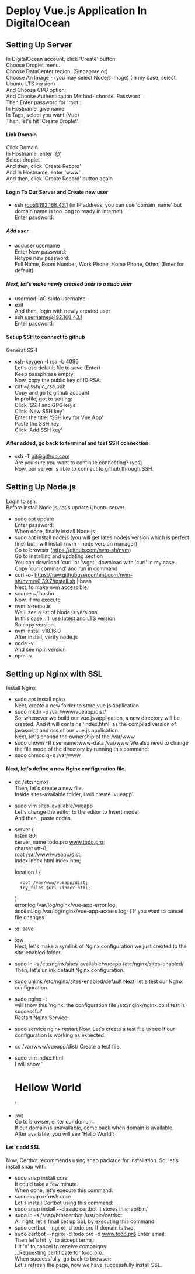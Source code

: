 # Deploy Vue.js Application In DigitalOcean  
## Setting Up Server 
In DigitalOcean account, click 'Create' button.  
Choose Droplet menu.  
Choose DataCenter region. (Singapore or)  
Choose An Image - (you may select Nodejs Image) (In my case, select Ubuntu LTS version)  
And Choose CPU option:  
And Choose Authentication Method- choose 'Password'  
Then Enter password for 'root':  
In Hostname, give name:  
In Tags, select you want (Vue)  
Then, let's hit 'Create Droplet':  

#### Link Domain 
Click Domain  
In Hostname, enter '@'  
Select droplet  
And then, click 'Create Record'  
And In Hostname, enter 'www'  
And then, click 'Create Record' button again  
#### Login To Our Server and Create new user  
- ssh root@192.168.43.1  (in IP address, you can use 'domain_name' but domain name is too long to ready in internet)  
Enter password:  
##### Add user
- adduser username  
Enter New password:   
Retype new password:  
Full Name, Room Number, Work Phone, Home Phone, Other, (Enter for default)  
##### Next, let's make newly created user to a sudo user  
- usermod -aG sudo username  
- exit  
And then, login with newly created user  
- ssh username@192.168.43.1  
Enter password:  
#### Set up SSH to connect to github  
Generat SSH  
- ssh-keygen -t rsa -b 4096  
Let's use default file to save (Enter)  
Keep passphrase empty:  
Now, copy the public key of ID RSA:  
- cat ~/.ssh/id_rsa.pub  
Copy and go to github account  
In profile, got to setting:  
Click 'SSH and GPG keys'  
Click 'New SSH key'  
Enter the title:  'SSH key for Vue App'  
Paste the SSH key:  
Click 'Add SSH key'  

#### After added, go back to terminal and test SSH connection:  
- ssh -T git@github.com  
Are you sure you want to continue connecting? (yes)  
Now, our server is able to connect to github through SSH.

## Setting Up Node.js  
Login to ssh:  
Before install Node.js, let's update Ubuntu server-  
- sudo apt update  
Enter password:   
When done, finally install Node.js.  
- sudo apt install nodejs (you will get lates nodejs version which is perfect fine)
but I will install (nvm - node version manager)  
Go to browser (https://github.com/nvm-sh/nvm)  
Go to installing and updating section  
You can download 'curl' or 'wget', download with 'curl' in my case.  
Copy 'curl command' and run in command  
- curl -o- https://raw.githubusercontent.com/nvm-sh/nvm/v0.39.7/install.sh | bash  
Next, to make nvm accessible.  
- source ~/.bashrc  
Now, if we execute
- nvm ls-remote  
We'll see a list of Node.js versions.  
In this case, I'll use latest and LTS version  
So copy version.  
- nvm install v18.16.0  
After install, verify node.js  
- node -v  
And see npm version  
- npm -v  

## Setting up Nginx with SSL  
Install Nginx  
- sudo apt install nginx  
Next, create a new folder to store vue.js application  
- sudo mkdir -p /var/www/vueapp/dist/  
So, whenever we build our vue.js application, a new directory will be created. And it will contains 'index.html' as the compiled version of javascript and css of our vue.js application.  
Next, let's change the ownership of the /var/www  
- sudo chown -R username:www-data /var/www 
We also need to change the file mode of the directory by running this command:  
- sudo chmod g+s /var/www 

#### Next, let's define a new Nginx configuration file.  

- cd /etc/nginx/  
Then, let's create a new file.  
Inside sites-available folder, i will create 'vueapp'.  
- sudo vim sites-available/vueapp  
Let's change the editor to the editor to Insert mode:  
And then , paste codes.  

- server {  
    listen 80;  
    server_name todo.pro www.todo.pro;  
    charset utf-8;  
    root /var/www/vueapp/dist;  
    index index.html index.htm;  

    location / { 
            
        root /var/www/vueapp/dist;  
        try_files $uri /index.html;    
    }  
    error.log /var/log/nginx/vue-app-error.log;  
    access.log /var/log/nginx/vue-app-access.log;
}
If you want to cancel file changes 
- :q!
save
- :qw  
Next, let's make a symlink of Nginx configuration we just created to the site-enabled folder.  
- sudo ln -s /etc/nginx/sites-available/vueapp /etc/nginx/sites-enabled/  
Then, let's unlink default Nginx configuration.  
- sudo unlink /etc/nginx/sites-enabled/default
Next, let's test our Nginx configuration.  
- sudo nginx -t  
will show this 'nginx: the configuration file /etc/nginx/nginx.conf test is successful'  
Restart Nginx Service:  
- sudo service nginx restart 
Now, Let's create a test file to see if our configuration is working as expected.   
- cd /var/www/vueapp/dist/
Create a test file.  
- sudo vim index.html  
I will show '<h1>Hellow World</h1>'  
- :wq  
Go to browser, enter our domain.  
If our domain is unavailable, come back when domain is available.  
After available, you will see 'Hello World': 

#### Let's add SSL  
Now, Certbot recommends using snap package for installation.  So, let's install snap with:  
- sudo snap install core  
It could take a few minute.  
When done, let's execute this command:  
- sudo snap refresh core  
Let's install Certbot using this command:  
- sudo snap install --classic certbot 
It stores in snap/bin/
- sudo ln -s /snap/btn/certbot /usr/bin/certbot  
All right, let's finall set up SSL by executing this command:
- sudo certbot --nginx -d todo.pro
If domain is two.
- sudo certbot --nginx -d todo.pro -d www.todo.pro
Enter email:  
Then let's hit 'y' to accept terms:  
Hit 'n' to cancel  to receive compaigns:   
...Requesting certificate for todo.pro:  
When successfully, go back to browser:  
Let's refresh the page, now we have successfully install SSL.  













